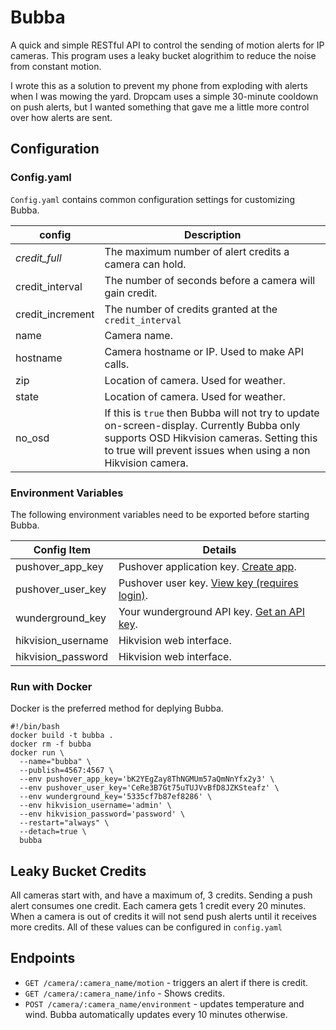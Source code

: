 # Bubba

A quick and simple RESTful API to control the sending of motion alerts for IP cameras. This program uses a leaky bucket alogrithim to reduce the noise from constant motion.

I wrote this as a solution to prevent my phone from exploding with alerts when I was mowing the yard. Dropcam uses a simple 30-minute cooldown on push alerts, but I wanted something that gave me a little more control over how alerts are sent.

## Configuration

### Config.yaml

`Config.yaml` contains common configuration settings for customizing Bubba.

| config           |  Description  |
|------------------|---------------|
| *credit_full*      | The maximum number of alert credits a camera can hold. |
| credit_interval  | The number of seconds before a camera will gain credit. |
| credit_increment | The number of credits granted at the `credit_interval` |
| name             | Camera name. |
| hostname         | Camera hostname or IP. Used to make API calls. |
| zip              | Location of camera. Used for weather. |
| state            | Location of camera. Used for weather. |
| no_osd           | If this is `true` then Bubba will not try to update on-screen-display. Currently Bubba only supports OSD Hikvision cameras. Setting this to true will prevent issues when using a non Hikvision camera. |

### Environment Variables

The following environment variables need to be exported before starting Bubba.

| Config Item | Details |
|-------------|---------|
| pushover_app_key   | Pushover application key. [Create app](https://pushover.net/apps/build). |
| pushover_user_key  | Pushover user key. [View key (requires login)](https://pushover.net/). |
| wunderground_key   | Your wunderground API key. [Get an API key](http://www.wunderground.com/weather/api/d/login.html). |
| hikvision_username | Hikvision web interface. |
| hikvision_password | Hikvision web interface. |

### Run with Docker

Docker is the preferred method for deplying Bubba. 

```
#!/bin/bash
docker build -t bubba .
docker rm -f bubba
docker run \
  --name="bubba" \
  --publish=4567:4567 \
  --env pushover_app_key='bK2YEgZay8ThNGMUm57aQmNnYfx2y3' \
  --env pushover_user_key='CeRe3B7Gt75uTUJVvBfD8JZKSteafz' \
  --env wunderground_key='5335cf7b87ef8286' \
  --env hikvision_username='admin' \
  --env hikvision_password='password' \
  --restart="always" \
  --detach=true \
  bubba
```

## Leaky Bucket Credits
All cameras start with, and have a maximum of, 3 credits. Sending a push alert consumes one credit. Each camera gets 1 credit every 20 minutes. When a camera is out of credits it will not send push alerts until it receives more credits. All of these values can be configured in `config.yaml`

## Endpoints
* `GET /camera/:camera_name/motion` - triggers an alert if there is credit.
* `GET /camera/:camera_name/info` - Shows credits.
* `POST /camera/:camera_name/environment` - updates temperature and wind. Bubba automatically updates every 10 minutes otherwise.
